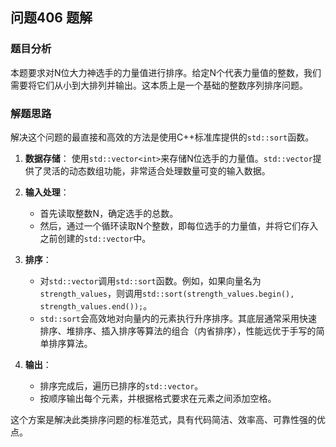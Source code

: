 ## 问题406 题解

### 题目分析

本题要求对N位大力神选手的力量值进行排序。给定N个代表力量值的整数，我们需要将它们从小到大排列并输出。这本质上是一个基础的整数序列排序问题。

### 解题思路

解决这个问题的最直接和高效的方法是使用C++标准库提供的`std::sort`函数。

1.  **数据存储**：
    使用`std::vector<int>`来存储N位选手的力量值。`std::vector`提供了灵活的动态数组功能，非常适合处理数量可变的输入数据。

2.  **输入处理**：
    - 首先读取整数N，确定选手的总数。
    - 然后，通过一个循环读取N个整数，即每位选手的力量值，并将它们存入之前创建的`std::vector`中。

3.  **排序**：
    - 对`std::vector`调用`std::sort`函数。例如，如果向量名为`strength_values`，则调用`std::sort(strength_values.begin(), strength_values.end());`。
    - `std::sort`会高效地对向量内的元素执行升序排序。其底层通常采用快速排序、堆排序、插入排序等算法的组合（内省排序），性能远优于手写的简单排序算法。

4.  **输出**：
    - 排序完成后，遍历已排序的`std::vector`。
    - 按顺序输出每个元素，并根据格式要求在元素之间添加空格。

这个方案是解决此类排序问题的标准范式，具有代码简洁、效率高、可靠性强的优点。
